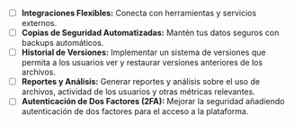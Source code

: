 
- [ ] **Integraciones Flexibles:** Conecta con herramientas y servicios externos.
- [ ] **Copias de Seguridad Automatizadas:** Mantén tus datos seguros con backups automáticos.
- [ ] **Historial de Versiones:** Implementar un sistema de versiones que permita a los usuarios ver y restaurar versiones anteriores de los archivos.
- [ ] **Reportes y Análisis:** Generar reportes y análisis sobre el uso de archivos, actividad de los usuarios y otras métricas relevantes.
- [ ] **Autenticación de Dos Factores (2FA):** Mejorar la seguridad añadiendo autenticación de dos factores para el acceso a la plataforma. 

